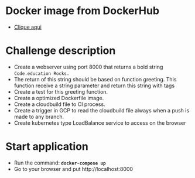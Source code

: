 # Docker image from DockerHub
- [Clique aqui](https://hub.docker.com/repository/docker/diegoclair/challenge04-03)

# Challenge description
- Create a webserver using port 8000 that returns a bold string ```Code.education Rocks.```
- The return of this string should be based on function greeting. This function receive a string parameter and return this string with <b></b> tags
- Create a test for this greeting function.
- Create a optimized Dockerfile image.
- Create a cloudbuild file to CI process.
- Create a trigger in GCP to read the cloudbuild file always when a push is made to any branch.
- Create kubernetes type LoadBalance service to access on the browser

# Start application
- Run the command: <b>```docker-compose up```</b>
- Go to your browser and put http://localhost:8000